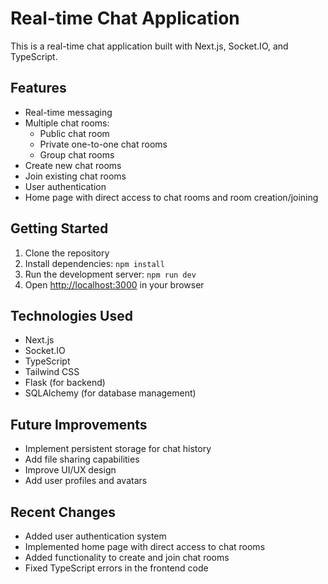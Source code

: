 # Real-time Chat Application

This is a real-time chat application built with Next.js, Socket.IO, and TypeScript.

## Features

- Real-time messaging
- Multiple chat rooms:
  - Public chat room
  - Private one-to-one chat rooms
  - Group chat rooms
- Create new chat rooms
- Join existing chat rooms
- User authentication
- Home page with direct access to chat rooms and room creation/joining

## Getting Started

1. Clone the repository
2. Install dependencies: `npm install`
3. Run the development server: `npm run dev`
4. Open [http://localhost:3000](http://localhost:3000) in your browser

## Technologies Used

- Next.js
- Socket.IO
- TypeScript
- Tailwind CSS
- Flask (for backend)
- SQLAlchemy (for database management)

## Future Improvements

- Implement persistent storage for chat history
- Add file sharing capabilities
- Improve UI/UX design
- Add user profiles and avatars

## Recent Changes

- Added user authentication system
- Implemented home page with direct access to chat rooms
- Added functionality to create and join chat rooms
- Fixed TypeScript errors in the frontend code